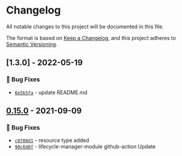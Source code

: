 # Changelog
All notable changes to this project will be documented in this file.

The format is based on [Keep a Changelog](https://keepachangelog.com/en/1.0.0/),
and this project adheres to [Semantic Versioning](https://semver.org/spec/v2.0.0.html).

## [1.3.0] - 2022-05-19
### :bug: Bug Fixes
- [`6e5b5fa`](https://github.com/clouddrove/terraform-aws-lifecycle-manager/commit/6e5b5faa33daddf00b2eac8a0432d6b431a5c314) - update README.md


## [0.15.0] - 2021-09-09
### :bug: Bug Fixes
- [`c0780d1`](https://github.com/clouddrove/terraform-aws-lifecycle-manager/commit/c0780d16cd9f66a54a3695b0e03134fb345fd7ee) - resource type added
- [`90c6d8f`](https://github.com/clouddrove/terraform-aws-lifecycle-manager/commit/90c6d8f95aa998210dcc0b7a8f884b42cbf41263) - lifecycle-manager-module github-action Update


[0.15.0]: https://github.com/clouddrove/terraform-aws-lifecycle-manager/compare/0.15.0...master
[1.0.1]:  https://github.com/clouddrove/terraform-aws-lifecycle-manager/releases/tag/1.0.1